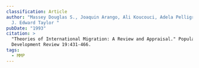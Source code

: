 ```yaml
---
classification: Article
author: "Massey Douglas S., Joaquin Arango, Ali Koucouci, Adela Pelligrino, and
  J. Edward Taylor "
pubDate: "1993"
citation: >
  "Theories of International Migration: A Review and Appraisal." Population and
  Development Review 19:431-466.
tags:
  - MMP
---
```

